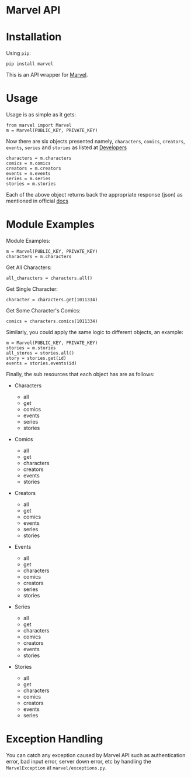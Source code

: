 # Marvel API

Installation
============

Using ``pip``:



	pip install marvel

This is an API wrapper for [Marvel](https://developer.marvel.com/docs).

Usage
=====

Usage is as simple as it gets:

    from marvel import Marvel
    m = Marvel(PUBLIC_KEY, PRIVATE_KEY)

Now there are six objects presented namely, `characters`, `comics`, `creators`, `events`, `series` and `stories`
as listed at [Developers](https://developers.zomato.com/documentation)

    characters = m.characters
    comics = m.comics
    creators = m.creators
    events = m.events
    series = m.series
    stories = m.stories

Each of the above object returns back the appropriate response (json) as mentioned in official [docs](https://developer.marvel.com/docs)


Module Examples
===============


Module Examples:

    m = Marvel(PUBLIC_KEY, PRIVATE_KEY)
    characters = m.characters

Get All Characters:

    all_characters = characters.all()

Get Single Character:

    character = characters.get(1011334)

Get Some Character's Comics:

    comics = characters.comics(1011334)

Similarly, you could apply the same logic to different objects, an example:

    m = Marvel(PUBLIC_KEY, PRIVATE_KEY)
    stories = m.stories
    all_stores = stories.all()
    story = stories.get(id)
    events = stories.events(id)

Finally, the sub resources that each object has are as follows:

- Characters
    - all
    - get
    - comics
    - events
    - series
    - stories

- Comics
    - all
    - get
    - characters
    - creators
    - events
    - stories

- Creators
    - all
    - get
    - comics
    - events
    - series
    - stories

- Events
    - all
    - get
    - characters
    - comics
    - creators
    - series
    - stories

- Series
    - all
    - get
    - characters
    - comics
    - creators
    - events
    - stories

- Stories
    - all
    - get
    - characters
    - comics
    - creators
    - events
    - series

# Exception Handling

You can catch any exception caused by Marvel API such as authentication error, bad input error, server down error, etc by handling the `MarvelException` at `marvel/exceptions.py`.

